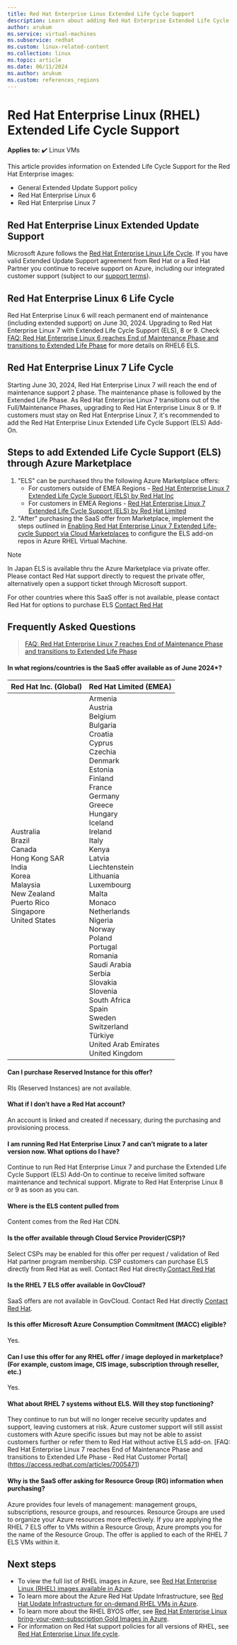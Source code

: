 ```yaml
---
title: Red Hat Enterprise Linux Extended Life Cycle Support
description: Learn about adding Red Hat Enterprise Extended Life Cycle Support Add-on
author: arukum
ms.service: virtual-machines
ms.subservice: redhat
ms.custom: linux-related-content
ms.collection: linux
ms.topic: article
ms.date: 06/11/2024
ms.author: arukum
ms.custom: references_regions
---
```


# Red Hat Enterprise Linux (RHEL) Extended Life Cycle Support

**Applies to:** :heavy_check_mark: Linux VMs

This article provides information on Extended Life Cycle Support for the Red Hat Enterprise images:
* General Extended Update Support policy
* Red Hat Enterprise Linux 6
* Red Hat Enterprise Linux 7 

## Red Hat Enterprise Linux Extended Update Support

Microsoft Azure follows the [Red Hat Enterprise Linux Life Cycle](https://access.redhat.com/support/policy/updates/errata/#:~:text=Red%20Hat%20Enterprise%20Linux%20Version%208%20and%209,Support%20Phases%20followed%20by%20an%20Extended%20Life%20Phase.). If you have valid Extended Update Support agreement from Red Hat or a Red Hat Partner you continue to receive support on Azure, including our integrated customer support  (subject to our [support terms](/troubleshoot/azure/cloud-services/support-linux-open-source-technology)).

## Red Hat Enterprise Linux 6 Life Cycle
Red Hat Enterprise Linux 6 will reach permanent end of maintenance (including extended support) on June 30, 2024. Upgrading to Red Hat Enterprise Linux 7 with Extended Life Cycle Support (ELS), 8 or 9. Check [FAQ: Red Hat Enterprise Linux 6 reaches End of Maintenance Phase and transitions to Extended Life Phase](https://access.redhat.com/articles/4665701) for more details on RHEL6 ELS.

## Red Hat Enterprise Linux 7 Life Cycle
Starting June 30, 2024, Red Hat Enterprise Linux 7 will reach the end of maintenance support 2 phase. The maintenance phase is followed by the Extended Life Phase. As Red Hat Enterprise Linux 7 transitions out of the Full/Maintenance Phases, upgrading to Red Hat Enterprise Linux 8 or 9. If customers must stay on Red Hat Enterprise Linux 7, it's recommended to add the Red Hat Enterprise Linux Extended Life Cycle Support (ELS) Add-On.

## Steps to add Extended Life Cycle Support (ELS) through Azure Marketplace
1. "ELS" can be purchased thru the following Azure Marketplace offers: 
    - For customers outside of EMEA Regions - [Red Hat Enterprise Linux 7 Extended Life Cycle Support (ELS) by Red Hat Inc](https://azuremarketplace.microsoft.com/marketplace/apps/redhat.rh-rhel-els-7?tab=Overview) 
    - For customers in EMEA Regions - [Red Hat Enterprise Linux 7 Extended Life Cycle Support (ELS) by Red Hat Limited](https://azuremarketplace.microsoft.com/marketplace/apps/redhat-limited.rh-rhel-els-7?tab=Overview) 
1. "After" purchasing the SaaS offer from Marketplace, implement the steps outlined in [Enabling Red Hat Enterprise Linux 7 Extended Life-cycle Support via Cloud Marketplaces](https://access.redhat.com/articles/rhel-7-els-on-cloud) to configure the ELS add-on repos in Azure RHEL Virtual Machine.

> [!Note]
> In Japan ELS is available thru the Azure Marketplace via private offer. Please contact Red Hat support directly to request the private offer, alternatively open a support ticket through Microsoft support.
>
> For other countries where this SaaS offer is not available, please contact Red Hat for options to purchase ELS [Contact Red Hat](https://www.redhat.com/en/contact) 

## Frequently Asked Questions
> [FAQ: Red Hat Enterprise Linux 7 reaches End of Maintenance Phase and transitions to Extended Life Phase](https://access.redhat.com/articles/7005471)

#### In what regions/countries is the SaaS offer available as of June 2024*?
| Red Hat Inc. (Global)  | Red Hat Limited (EMEA)  |
  | ---------------------- | ----------------------- |
  | Australia<br>Brazil<br>Canada<br>Hong Kong SAR<br>India<br>Korea<br>Malaysia<br>New Zealand<br>Puerto Rico<br>Singapore<br>United States | Armenia<br>Austria<br>Belgium<br>Bulgaria<br>Croatia<br>Cyprus<br>Czechia<br>Denmark<br>Estonia<br>Finland<br>France<br>Germany<br>Greece<br>Hungary<br>Iceland<br>Ireland<br>Italy<br>Kenya<br>Latvia<br>Liechtenstein<br>Lithuania<br>Luxembourg<br>Malta<br>Monaco<br>Netherlands<br>Nigeria<br>Norway<br>Poland<br>Portugal<br>Romania<br>Saudi Arabia<br>Serbia<br>Slovakia<br>Slovenia<br>South Africa<br>Spain<br>Sweden<br>Switzerland<br>Türkiye<br>United Arab Emirates<br>United Kingdom

#### Can I purchase Reserved Instance for this offer? 
RIs (Reserved Instances) are not available.

#### What if I don’t have a Red Hat account?
An account is linked and created if necessary, during the purchasing and provisioning process. 

#### I am running Red Hat Enterprise Linux 7 and can’t migrate to a later version now. What options do I have?
Continue to run Red Hat Enterprise Linux 7 and purchase the Extended Life Cycle Support (ELS) Add-On to continue to receive limited software maintenance and technical support. Migrate to Red Hat Enterprise Linux 8 or 9 as soon as you can.

#### Where is the ELS content pulled from
Content comes from the Red Hat CDN.

#### Is the offer available through Cloud Service Provider(CSP)?
Select CSPs may be enabled for this offer per request / validation of Red Hat partner program membership. CSP customers can purchase ELS directly from Red Hat as well. Contact Red Hat directly.[Contact Red Hat](https://www.redhat.com/en/contact) 

#### Is the RHEL 7 ELS offer available in GovCloud?
SaaS offers are not available in GovCloud. Contact Red Hat directly [Contact Red Hat](https://www.redhat.com/en/contact). 

#### Is this offer Microsoft Azure Consumption Commitment (MACC) eligible?
Yes.

#### Can I use this offer for any RHEL offer / image deployed in marketplace? (For example, custom image, CIS image, subscription through reseller, etc.) 
Yes.

#### What about RHEL 7 systems without ELS. Will they stop functioning? 
They continue to run but will no longer receive security updates and support, leaving customers at risk. Azure customer support will still assist customers with Azure specific issues but may not be able to assist customers further or refer them to Red Hat without active ELS add-on.
[FAQ: Red Hat Enterprise Linux 7 reaches End of Maintenance Phase and transitions to Extended Life Phase - Red Hat Customer Portal] (https://access.redhat.com/articles/7005471)

#### Why is the SaaS offer asking for Resource Group (RG) information when purchasing? 
Azure provides four levels of management: management groups, subscriptions, resource groups, and resources. Resource Groups are used to organize your Azure resources more effectively. If you are applying the RHEL 7 ELS offer to VMs within a Resource Group, Azure prompts you for the name of the Resource Group. The offer is applied to each of the RHEL 7 ELS VMs within it.

## Next steps

* To view the full list of RHEL images in Azure, see [Red Hat Enterprise Linux (RHEL) images available in Azure](./redhat-imagelist.md).
* To learn more about the Azure Red Hat Update Infrastructure, see [Red Hat Update Infrastructure for on-demand RHEL VMs in Azure](./redhat-rhui.md).
* To learn more about the RHEL BYOS offer, see [Red Hat Enterprise Linux bring-your-own-subscription Gold Images in Azure](./byos.md).
* For information on Red Hat support policies for all versions of RHEL, see [Red Hat Enterprise Linux life cycle](https://access.redhat.com/support/policy/updates/errata).



